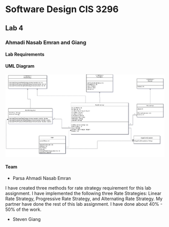 # Software Design CIS 3296
## Lab 4
### Ahmadi Nasab Emran and Giang

#### Lab Requirements

#### UML Diagram

![UML Diagram](/images/uml.png)

#### Team
 * Parsa Ahmadi Nasab Emran
 
 I have created three methods for rate strategy requirement for this lab assignment. I have implemented the following three Rate Strategies: Linear Rate Strategy, Progressive Rate Strategy, and Alternating Rate Strategy. My partner have done the rest of this lab assignment. I have done about 40% - 50% of the work.
 
 * Steven Giang
 

